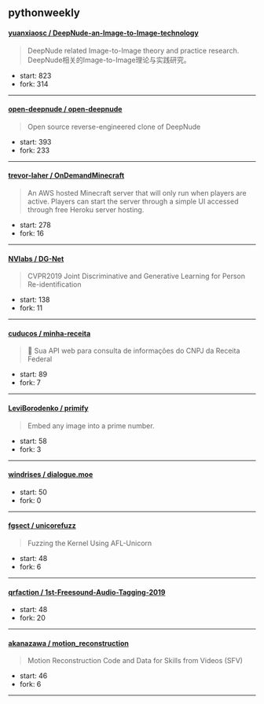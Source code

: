 ## pythonweekly

#### [yuanxiaosc / DeepNude-an-Image-to-Image-technology](https://github.com/yuanxiaosc/DeepNude-an-Image-to-Image-technology)

> DeepNude related Image-to-Image theory and practice research.  DeepNude相关的Image-to-Image理论与实践研究。

+ start: 823
+ fork: 314

----


#### [open-deepnude / open-deepnude](https://github.com/open-deepnude/open-deepnude)

> Open source reverse-engineered clone of DeepNude

+ start: 393
+ fork: 233

----


#### [trevor-laher / OnDemandMinecraft](https://github.com/trevor-laher/OnDemandMinecraft)

> An AWS hosted Minecraft server that will only run when players are active. Players can start the server through a simple UI accessed through free Heroku server hosting.

+ start: 278
+ fork: 16

----


#### [NVlabs / DG-Net](https://github.com/NVlabs/DG-Net)

> CVPR2019 Joint Discriminative and Generative Learning for Person Re-identification

+ start: 138
+ fork: 11

----


#### [cuducos / minha-receita](https://github.com/cuducos/minha-receita)

> 🏢 Sua API web para consulta de informações do CNPJ da Receita Federal

+ start: 89
+ fork: 7

----


#### [LeviBorodenko / primify](https://github.com/LeviBorodenko/primify)

> Embed any image into a prime number.

+ start: 58
+ fork: 3

----


#### [windrises / dialogue.moe](https://github.com/windrises/dialogue.moe)

> 

+ start: 50
+ fork: 0

----


#### [fgsect / unicorefuzz](https://github.com/fgsect/unicorefuzz)

> Fuzzing the Kernel Using AFL-Unicorn 

+ start: 48
+ fork: 6

----


#### [qrfaction / 1st-Freesound-Audio-Tagging-2019](https://github.com/qrfaction/1st-Freesound-Audio-Tagging-2019)

> 

+ start: 48
+ fork: 20

----


#### [akanazawa / motion_reconstruction](https://github.com/akanazawa/motion_reconstruction)

> Motion Reconstruction Code and Data for Skills from Videos (SFV)

+ start: 46
+ fork: 6

----

